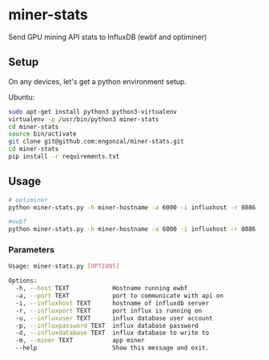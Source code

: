 # miner-stats
Send GPU mining API stats to InfluxDB (ewbf and optiminer)

## Setup
On any devices, let's get a python environment setup.

Ubuntu:
```bash
sudo apt-get install python3 python3-virtualenv
virtualenv -p /usr/bin/python3 miner-stats
cd miner-stats
source bin/activate
git clone git@github.com:engonzal/miner-stats.git
cd miner-stats
pip install -r requirements.txt
```

## Usage
```bash
# optiminer
python miner-stats.py -h miner-hostname -a 6000 -i influxhost -r 8086 -u root -p influxpassword -d databasename -m optiminer

#ewbf
python miner-stats.py -h miner-hostname -a 6000 -i influxhost -r 8086 -u root -p influxpassword -d databasename -m ewbf
```

### Parameters
```bash
Usage: miner-stats.py [OPTIONS]

Options:
  -h, --host TEXT            Hostname running ewbf
  -a, --port TEXT            port to communicate with api on
  -i, --influxhost TEXT      hostname of influxdb server
  -r, --influxport TEXT      port influx is running on
  -u, --influxuser TEXT      influx database user account
  -p, --influxpassword TEXT  influx database password
  -d, --influxdatabase TEXT  influx database to write to
  -m, --miner TEXT           app miner
  --help                     Show this message and exit.
  ```
